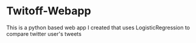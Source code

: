 # Twitoff-Webapp
This is a python based web app I created that uses LogisticRegression to compare twitter user's tweets
